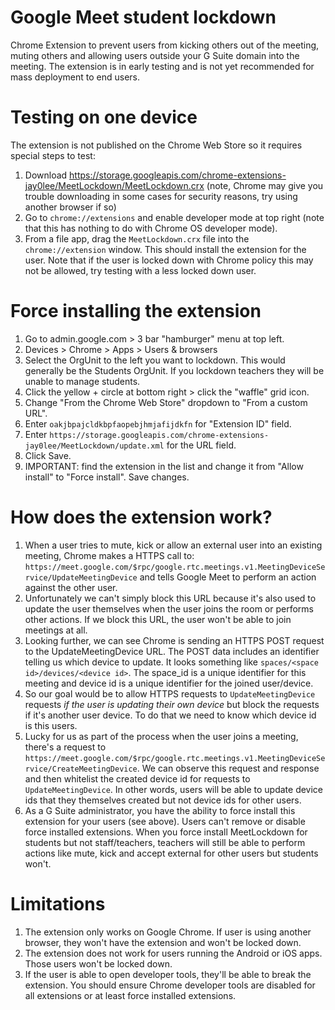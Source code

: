 # Google Meet student lockdown
Chrome Extension to prevent users from kicking others out of the meeting, muting others and allowing users outside your G Suite domain into the meeting. The extension is in early testing and is not yet recommended for mass deployment to end users.

# Testing on one device
The extension is not published on the Chrome Web Store so it requires special steps to test:
1. Download https://storage.googleapis.com/chrome-extensions-jay0lee/MeetLockdown/MeetLockdown.crx (note, Chrome may give you trouble downloading in some cases for security reasons, try using another browser if so)
1. Go to `chrome://extensions` and enable developer mode at top right (note that this has nothing to do with Chrome OS developer mode).
1. From a file app, drag the `MeetLockdown.crx` file into the `chrome://extension` window. This should install the extension for the user. Note that if the user is locked down with Chrome policy this may not be allowed, try testing with a less locked down user.

# Force installing the extension
1. Go to admin.google.com > 3 bar "hamburger" menu at top left.
1. Devices > Chrome > Apps > Users & browsers
1. Select the OrgUnit to the left you want to lockdown. This would generally be the Students OrgUnit. If you lockdown teachers they will be unable to manage students.
1. Click the yellow + circle at bottom right > click the "waffle" grid icon.
1. Change "From the Chrome Web Store" dropdown to "From a custom URL".
1. Enter `oakjbpajcldkbpfaopebjhmjafijdkfn` for "Extension ID" field.
1. Enter `https://storage.googleapis.com/chrome-extensions-jay0lee/MeetLockdown/update.xml` for the URL field.
1. Click Save.
1. IMPORTANT: find the extension in the list and change it from "Allow install" to "Force install". Save changes.

# How does the extension work?
1. When a user tries to mute, kick or allow an external user into an existing meeting, Chrome makes a HTTPS call to: `https://meet.google.com/$rpc/google.rtc.meetings.v1.MeetingDeviceService/UpdateMeetingDevice` and tells Google Meet to perform an action against the other user.
1. Unfortunately we can't simply block this URL because it's also used to update the user themselves when the user joins the room or performs other actions. If we block this URL, the user won't be able to join meetings at all.
1. Looking further, we can see Chrome is sending an HTTPS POST request to the UpdateMeetingDevice URL. The POST data includes an identifier telling us which device to update. It looks something like `spaces/<space id>/devices/<device id>`. The space_id is a unique identifier for this meeting and device id is a unique identifier for the joined user/device.
1. So our goal would be to allow HTTPS requests to `UpdateMeetingDevice` requests _if the user is updating their own device_ but block the requests if it's another user device. To do that we need to know which device id is this users.
1. Lucky for us as part of the process when the user joins a meeting, there's a request to `https://meet.google.com/$rpc/google.rtc.meetings.v1.MeetingDeviceService/CreateMeetingDevice`. We can observe this request and response and then whitelist the created device id for requests to `UpdateMeetingDevice`. In other words, users will be able to update device ids that they themselves created but not device ids for other users.
1. As a G Suite administrator, you have the ability to force install this extension for your users (see above). Users can't remove or disable force installed extensions. When you force install MeetLockdown for students but not staff/teachers, teachers will still be able to perform actions like mute, kick and accept external for other users but students won't.
  
# Limitations
1. The extension only works on Google Chrome. If user is using another browser, they won't have the extension and won't be locked down.
1. The extension does not work for users running the Android or iOS apps. Those users won't be locked down.
1. If the user is able to open developer tools, they'll be able to break the extension. You should ensure Chrome developer tools are disabled for all extensions or at least force installed extensions.
